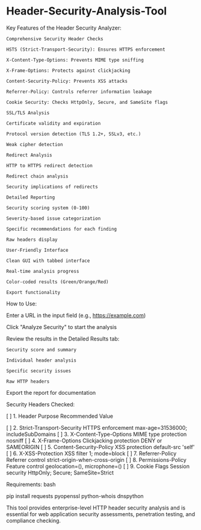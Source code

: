 # Header-Security-Analysis-Tool


Key Features of the Header Security Analyzer:

    Comprehensive Security Header Checks

    HSTS (Strict-Transport-Security): Ensures HTTPS enforcement

    X-Content-Type-Options: Prevents MIME type sniffing

    X-Frame-Options: Protects against clickjacking

    Content-Security-Policy: Prevents XSS attacks

    Referrer-Policy: Controls referrer information leakage

    Cookie Security: Checks HttpOnly, Secure, and SameSite flags

    SSL/TLS Analysis

    Certificate validity and expiration

    Protocol version detection (TLS 1.2+, SSLv3, etc.)

    Weak cipher detection

    Redirect Analysis

    HTTP to HTTPS redirect detection

    Redirect chain analysis

    Security implications of redirects

    Detailed Reporting

    Security scoring system (0-100)

    Severity-based issue categorization

    Specific recommendations for each finding

    Raw headers display

    User-Friendly Interface

    Clean GUI with tabbed interface

    Real-time analysis progress

    Color-coded results (Green/Orange/Red)

    Export functionality

How to Use:

Enter a URL in the input field (e.g., https://example.com)

Click "Analyze Security" to start the analysis

Review the results in the Detailed Results tab:

    Security score and summary

    Individual header analysis

    Specific security issues

    Raw HTTP headers

Export the report for documentation

Security Headers Checked:

[ ] 1. Header Purpose Recommended Value

[ ] 2. Strict-Transport-Security HTTPS enforcement max-age=31536000; includeSubDomains
[ ] 3. X-Content-Type-Options MIME type protection nosniff
[ ] 4. X-Frame-Options Clickjacking protection DENY or SAMEORIGIN
[ ] 5. Content-Security-Policy XSS protection default-src 'self'
[ ] 6. X-XSS-Protection XSS filter 1; mode=block
[ ] 7. Referrer-Policy Referrer control strict-origin-when-cross-origin
[ ] 8. Permissions-Policy Feature control geolocation=(), microphone=()
[ ] 9. Cookie Flags Session security HttpOnly; Secure; SameSite=Strict

Requirements:
bash

pip install requests pyopenssl python-whois dnspython

This tool provides enterprise-level HTTP header security analysis and is essential for web application security assessments, penetration testing, and compliance checking.
